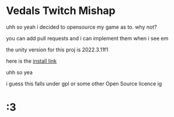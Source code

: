 # Vedals Twitch Mishap

uhh so yeah i decided to opensource my game as to.
why not?

you can add pull requests and i can implement them when i see em

the unity version for this proj is 2022.3.11f1

here is the [install link](unityhub://2022.3.11f1/d00248457e15)

uhh so yea

i guess this falls under gpl or some other Open Source licence ig

# :3
